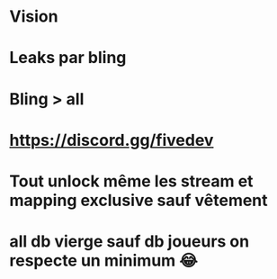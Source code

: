 # Vision
# Leaks par __bling__
# Bling > all
# https://discord.gg/fivedev
# Tout unlock même les stream et mapping exclusive sauf vêtement 
# all db vierge sauf db joueurs on respecte un minimum 😂
